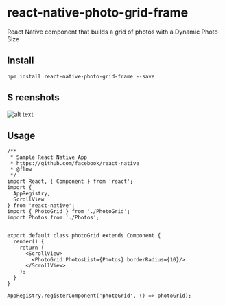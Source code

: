 # react-native-photo-grid-frame
React Native component that builds a grid of photos with a Dynamic Photo Size

## Install

`npm install react-native-photo-grid-frame --save`

## S reenshots
![alt text](https://raw.githubusercontent.com/sivarajng/react-native-photo-grid-frame/master/images/sample.jpg)
## Usage

```
/**
 * Sample React Native App
 * https://github.com/facebook/react-native
 * @flow
 */
import React, { Component } from 'react';
import {
  AppRegistry,
  ScrollView
} from 'react-native';
import { PhotoGrid } from './PhotoGrid';
import Photos from './Photos';


export default class photoGrid extends Component {
  render() {
    return (
      <ScrollView>
        <PhotoGrid PhotosList={Photos} borderRadius={10}/>
      </ScrollView>
    );
  }
}

AppRegistry.registerComponent('photoGrid', () => photoGrid);
```